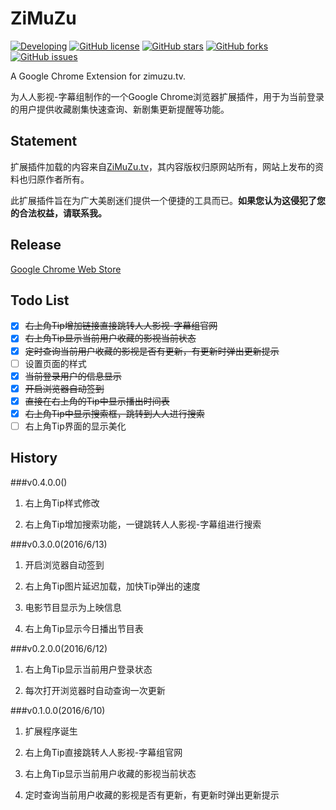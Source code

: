 # ZiMuZu
[![Developing](https://img.shields.io/badge/ZiMuZu.tv-developing-yellow.svg)](https://github.com/772807886/ZiMuZu)
[![GitHub license](https://img.shields.io/badge/license-MIT-blue.svg)](https://raw.githubusercontent.com/772807886/ZiMuZu/master/LICENSE)
[![GitHub stars](https://img.shields.io/github/stars/772807886/ZiMuZu.svg)](https://github.com/772807886/ZiMuZu/stargazers)
[![GitHub forks](https://img.shields.io/github/forks/772807886/ZiMuZu.svg)](https://github.com/772807886/ZiMuZu/network)
[![GitHub issues](https://img.shields.io/github/issues/772807886/ZiMuZu.svg)](https://github.com/772807886/ZiMuZu/issues)

A Google Chrome Extension for zimuzu.tv.

为人人影视-字幕组制作的一个Google Chrome浏览器扩展插件，用于为当前登录的用户提供收藏剧集快速查询、新剧集更新提醒等功能。

## Statement
扩展插件加载的内容来自[ZiMuZu.tv](http://www.zimuzu.tv/)，其内容版权归原网站所有，网站上发布的资料也归原作者所有。

此扩展插件旨在为广大美剧迷们提供一个便捷的工具而已。**如果您认为这侵犯了您的合法权益，请联系我。**

## Release
[Google Chrome Web Store](https://chrome.google.com/webstore/detail/nadhjjijbdhgjhhnkggeliaajkhjnjil)

## Todo List
* [x] ~~右上角Tip增加链接直接跳转人人影视-字幕组官网~~
* [x] ~~右上角Tip显示当前用户收藏的影视当前状态~~
* [x] ~~定时查询当前用户收藏的影视是否有更新，有更新时弹出更新提示~~
* [ ] 设置页面的样式
* [x] ~~当前登录用户的信息显示~~
* [x] ~~开启浏览器自动签到~~
* [x] ~~直接在右上角的Tip中显示播出时间表~~
* [x] ~~右上角Tip中显示搜索框，跳转到人人进行搜索~~
* [ ] 右上角Tip界面的显示美化

## History
###v0.4.0.0()
1. 右上角Tip样式修改

2. 右上角Tip增加搜索功能，一键跳转人人影视-字幕组进行搜索

###v0.3.0.0(2016/6/13)
1. 开启浏览器自动签到

2. 右上角Tip图片延迟加载，加快Tip弹出的速度

3. 电影节目显示为上映信息

4. 右上角Tip显示今日播出节目表

###v0.2.0.0(2016/6/12)
1. 右上角Tip显示当前用户登录状态

2. 每次打开浏览器时自动查询一次更新

###v0.1.0.0(2016/6/10)
1. 扩展程序诞生

2. 右上角Tip直接跳转人人影视-字幕组官网

3. 右上角Tip显示当前用户收藏的影视当前状态

4. 定时查询当前用户收藏的影视是否有更新，有更新时弹出更新提示
